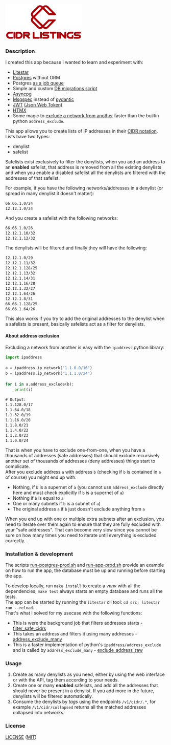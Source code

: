 ![](src/app/domain/web/statics/static/img/logo.png)

### Description

I created this app because I wanted to learn and experiment with:

- [Litestar](https://litestar.dev/)
- [Postgres](https://www.postgresql.org/) without ORM
- Postgres [as a job queue](https://github.com/aorith/cidr-listings/blob/2776c832005e0fb128f543393926aec9201d16d5/src/app/lib/worker.py#L22-L28)
- Simple and custom [DB migrations script](https://github.com/aorith/cidr-listings/blob/2776c832005e0fb128f543393926aec9201d16d5/src/app/lib/db/migrations.py)
- [Asyncpg](https://github.com/MagicStack/asyncpg)
- [Msgspec](https://github.com/jcrist/msgspec) instead of [pydantic](https://github.com/pydantic/pydantic)
- [JWT](https://github.com/aorith/cidr-listings/blob/2776c832005e0fb128f543393926aec9201d16d5/src/app/domain/auth/jwt.py) [(Json Web Token)](.org/wiki/JSON_Web_Token)
- [HTMX](https://htmx.org/)
- Some magic to [exclude a network from another](https://github.com/aorith/cidr-listings/blob/2776c832005e0fb128f543393926aec9201d16d5/src/app/lib/iputils.py#L12) faster than the builtin python `address_exclude`.

This app allows you to create lists of IP addresses in their [CIDR notation](https://en.wikipedia.org/wiki/Classless_Inter-Domain_Routing#CIDR_notation).  
Lists have two types:  

- denylist
- safelist

Safelists exist exclusively to filter the denylists, when you add an address to an **enabled** safelist, that address is removed from all the existing denylists and when you enable a disabled safelist all the denylists are filtered with the addresses of that safelist.  

For example, if you have the following networks/addresses in a denylist (or spread in many denylist it doesn't matter):

```
66.66.1.0/24
12.12.1.0/24
```

And you create a safelist with the following networks:

```
66.66.1.0/26
12.12.1.10/32
12.12.1.12/32
```

The denylists will be filtered and finally they will have the following:

```
12.12.1.0/29
12.12.1.11/32
12.12.1.128/25
12.12.1.13/32
12.12.1.14/31
12.12.1.16/28
12.12.1.32/27
12.12.1.64/26
12.12.1.8/31
66.66.1.128/25
66.66.1.64/26
```

This also works if you try to add the original addresses to the denylist when a safelists is present, basically safelists act as a filter for denylists.  

#### About address exclusion

Excluding a network from another is easy with the `ipaddress` python library:

```python
import ipaddress

a = ipaddress.ip_network("1.1.0.0/16")
b = ipaddress.ip_network("1.1.1.0/24")

for i in a.address_exclude(b):
    print(i)
```

```
# Output:
1.1.128.0/17
1.1.64.0/18
1.1.32.0/19
1.1.16.0/20
1.1.8.0/21
1.1.4.0/22
1.1.2.0/23
1.1.0.0/24
```

That is when you have to exclude one-from-one, when you have a thousands of addresses (safe addresses) that should exclude recursively another set of thousands of addresses (deny addresses) things start to complicate.  
After you exclude address `a` with address `b` (checking if `b` is contained in `a` of course) you might end up with:

- Nothing, if `b` is a supernet of `a` (you cannot use `address_exclude` directly here and must check explicitly if `b` is a supernet of `a`)
- Nothing if `b` is equal to `a`
- One or many subnets if `b` is a subnet of `a`)
- The original address `a` if `b` just doesn't exclude anything from `a`

When you end up with one or multiple extra subnets after an exclusion, you need to iterate over them again to ensure that they are fully excluded with your "safe addresses". That can become very slow since you cannot be sure on how many times you need to iterate until everything is excluded correctly.  

### Installation & development

The scripts [run-postgres-prod.sh](run-postgres-prod.sh) and [run-app-prod.sh](run-app-prod.sh) provide an example on how to run the app, the database must be up and running before starting the app.  

To develop locally, run `make install` to create a *venv* with all the dependencies, `make test` always starts an empty database and runs all the tests.  
The app can be started by running the `litestar` cli tool: `cd src; litestar run --reload`.  
That's what I solved for my usecase with the following functions:

- This is were the background job that filters addresses starts - [filter_safe_cidrs](https://github.com/aorith/cidr-listings/blob/e2b89e98784ce80c4ca32c7a88724ace667db5c0/src/app/lib/worker.py#L130-L136)
- This takes an address and filters it using many addresses - [address_exclude_many](https://github.com/aorith/cidr-listings/blob/e2b89e98784ce80c4ca32c7a88724ace667db5c0/src/app/lib/iputils.py#L86)
- This is a faster implementation of python's `ipaddress/address_exclude` and is called by `address_exclude_many` - [exclude_address_raw](https://github.com/aorith/cidr-listings/blob/e2b89e98784ce80c4ca32c7a88724ace667db5c0/src/app/lib/iputils.py#L12)

### Usage

1. Create as many denylists as you need, either by using the web interface or with the API, tag them according to your needs.  
2. Create one or many **enabled** safelists, and add all the addresses that should never be present in a denylist. If you add more in the future, denylists will be filtered automatically.
3. Consume the denylists by *tags* using the endpoints `/v1/cidr/.*`, for example `/v1/cidr/collapsed` returns all the matched addresses collapsed into networks.

### License

[LICENSE](LICENSE) ([MIT](https://spdx.org/licenses/MIT.html))
